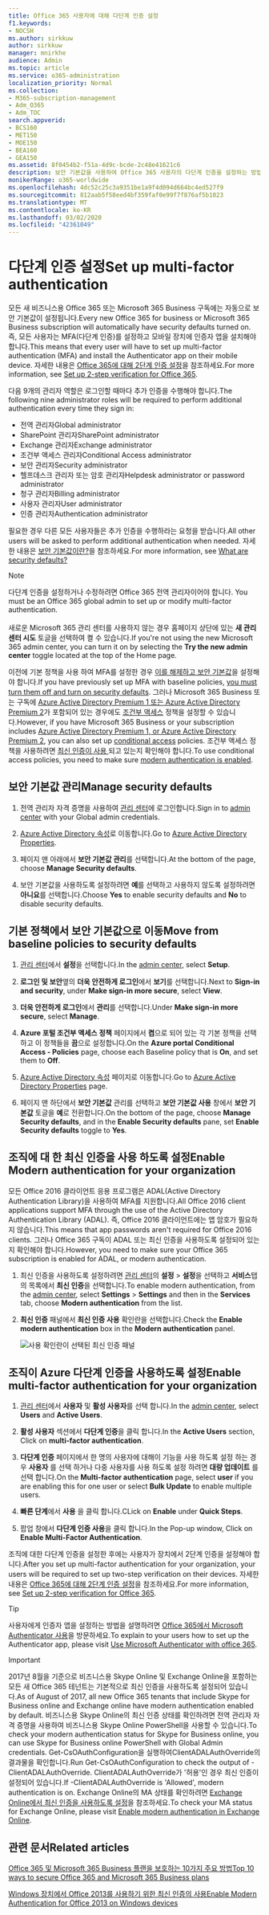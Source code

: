 ```yaml
---
title: Office 365 사용자에 대해 다단계 인증 설정
f1.keywords:
- NOCSH
ms.author: sirkkuw
author: sirkkuw
manager: mnirkhe
audience: Admin
ms.topic: article
ms.service: o365-administration
localization_priority: Normal
ms.collection:
- M365-subscription-management
- Adm_O365
- Adm_TOC
search.appverid:
- BCS160
- MET150
- MOE150
- BEA160
- GEA150
ms.assetid: 8f0454b2-f51a-4d9c-bcde-2c48e41621c6
description: 보안 기본값을 사용하여 Office 365 사용자의 다단계 인증을 설정하는 방법을 알아봅니다.
monikerRange: o365-worldwide
ms.openlocfilehash: 4dc52c25c3a9351be1a9f4d094d664bc4ed527f9
ms.sourcegitcommit: 812aab5f58eed4bf359faf0e99f7f876af5b1023
ms.translationtype: MT
ms.contentlocale: ko-KR
ms.lasthandoff: 03/02/2020
ms.locfileid: "42361049"
---
```

# <a name="set-up-multi-factor-authentication"></a><span data-ttu-id="f744f-103">다단계 인증 설정</span><span class="sxs-lookup"><span data-stu-id="f744f-103">Set up multi-factor authentication</span></span>
  
<span data-ttu-id="f744f-104">모든 새 비즈니스용 Office 365 또는 Microsoft 365 Business 구독에는 자동으로 보안 기본값이 설정됩니다.</span><span class="sxs-lookup"><span data-stu-id="f744f-104">Every new Office 365 for business or Microsoft 365 Business subscription will automatically have security defaults turned on.</span></span> <span data-ttu-id="f744f-105">즉, 모든 사용자는 MFA(다단계 인증)를 설정하고 모바일 장치에 인증자 앱을 설치해야 합니다.</span><span class="sxs-lookup"><span data-stu-id="f744f-105">This means that every user will have to set up multi-factor authentication (MFA) and install the Authenticator app on their mobile device.</span></span> <span data-ttu-id="f744f-106">자세한 내용은 [Office 365에 대해 2단계 인증 설정](https://support.office.com/article/ace1d096-61e5-449b-a875-58eb3d74de14)을 참조하세요.</span><span class="sxs-lookup"><span data-stu-id="f744f-106">For more information, see [Set up 2-step verification for Office 365](https://support.office.com/article/ace1d096-61e5-449b-a875-58eb3d74de14).</span></span>  

<span data-ttu-id="f744f-107">다음 9개의 관리자 역할은 로그인할 때마다 추가 인증을 수행해야 합니다.</span><span class="sxs-lookup"><span data-stu-id="f744f-107">The following nine administrator roles will be required to perform additional authentication every time they sign in:</span></span>
- <span data-ttu-id="f744f-108">전역 관리자</span><span class="sxs-lookup"><span data-stu-id="f744f-108">Global administrator</span></span>
- <span data-ttu-id="f744f-109">SharePoint 관리자</span><span class="sxs-lookup"><span data-stu-id="f744f-109">SharePoint administrator</span></span>
- <span data-ttu-id="f744f-110">Exchange 관리자</span><span class="sxs-lookup"><span data-stu-id="f744f-110">Exchange administrator</span></span>
- <span data-ttu-id="f744f-111">조건부 액세스 관리자</span><span class="sxs-lookup"><span data-stu-id="f744f-111">Conditional Access administrator</span></span>
- <span data-ttu-id="f744f-112">보안 관리자</span><span class="sxs-lookup"><span data-stu-id="f744f-112">Security administrator</span></span>
- <span data-ttu-id="f744f-113">헬프데스크 관리자 또는 암호 관리자</span><span class="sxs-lookup"><span data-stu-id="f744f-113">Helpdesk administrator or password administrator</span></span>
- <span data-ttu-id="f744f-114">청구 관리자</span><span class="sxs-lookup"><span data-stu-id="f744f-114">Billing administrator</span></span>
- <span data-ttu-id="f744f-115">사용자 관리자</span><span class="sxs-lookup"><span data-stu-id="f744f-115">User administrator</span></span>
- <span data-ttu-id="f744f-116">인증 관리자</span><span class="sxs-lookup"><span data-stu-id="f744f-116">Authentication administrator</span></span>

<span data-ttu-id="f744f-117">필요한 경우 다른 모든 사용자들은 추가 인증을 수행하라는 요청을 받습니다.</span><span class="sxs-lookup"><span data-stu-id="f744f-117">All other users will be asked to perform additional authentication when needed.</span></span> <span data-ttu-id="f744f-118">자세한 내용은 [보안 기본값이란?](https://docs.microsoft.com/azure/active-directory/fundamentals/concept-fundamentals-security-defaults)을 참조하세요.</span><span class="sxs-lookup"><span data-stu-id="f744f-118">For more information, see [What are security defaults?](https://docs.microsoft.com/azure/active-directory/fundamentals/concept-fundamentals-security-defaults)</span></span>

> [!NOTE]
> <span data-ttu-id="f744f-p103">다단계 인증을 설정하거나 수정하려면 Office 365 전역 관리자이어야 합니다. </span><span class="sxs-lookup"><span data-stu-id="f744f-p103">You must be an Office 365 global admin to set up or modify multi-factor authentication. </span></span><br><br>
> <span data-ttu-id="f744f-120">새로운 Microsoft 365 관리 센터를 사용하지 않는 경우 홈페이지 상단에 있는 **새 관리 센터 시도** 토글을 선택하여 켤 수 있습니다.</span><span class="sxs-lookup"><span data-stu-id="f744f-120">If you're not using the new Microsoft 365 admin center, you can turn it on by selecting the **Try the new admin center** toggle located at the top of the Home page.</span></span>

<span data-ttu-id="f744f-121">이전에 기본 정책을 사용 하여 MFA를 설정한 경우 [ 이를 해제하고 보안 기본값](#move-from-baseline-policies-to-security-defaults)을 설정해야 합니다.</span><span class="sxs-lookup"><span data-stu-id="f744f-121">If you have previously set up MFA with baseline policies, [you must turn them off and turn on security defaults](#move-from-baseline-policies-to-security-defaults).</span></span> <span data-ttu-id="f744f-122">그러나 Microsoft 365 Business 또는 구독에 [Azure Active Directory Premium 1 또는 Azure Active Directory Premium 2](https://azure.microsoft.com/pricing/details/active-directory/)가 포함되어 있는 경우에도 [조건부 액세스](https://docs.microsoft.com/azure/active-directory/conditional-access/overview) 정책을 설정할 수 있습니다.</span><span class="sxs-lookup"><span data-stu-id="f744f-122">However, if you have Microsoft 365 Business or your subscription includes [Azure Active Directory Premium 1, or Azure Active Directory Premium 2](https://azure.microsoft.com/pricing/details/active-directory/), you can also set up [conditional access](https://docs.microsoft.com/azure/active-directory/conditional-access/overview) policies.</span></span> <span data-ttu-id="f744f-123">조건부 액세스 정책을 사용하려면 [최신 인증이 사용 ](#enable-multi-factor-authentication-for-your-organization)되고 있는지 확인해야 합니다.</span><span class="sxs-lookup"><span data-stu-id="f744f-123">To use conditional access policies, you need to make sure [modern authentication is enabled](#enable-multi-factor-authentication-for-your-organization).</span></span>

## <a name="manage-security-defaults"></a><span data-ttu-id="f744f-124">보안 기본값 관리</span><span class="sxs-lookup"><span data-stu-id="f744f-124">Manage security defaults</span></span>

1. <span data-ttu-id="f744f-125">전역 관리자 자격 증명을 사용하여 [관리 센터](https://go.microsoft.com/fwlink/p/?linkid=834822)에 로그인합니다.</span><span class="sxs-lookup"><span data-stu-id="f744f-125">Sign in to [admin center](https://go.microsoft.com/fwlink/p/?linkid=834822) with your Global admin credentials.</span></span>
2. <span data-ttu-id="f744f-126">[Azure Active Directory 속성](https://portal.azure.com/#blade/Microsoft_AAD_IAM/ActiveDirectoryMenuBlade/Properties)로 이동합니다.</span><span class="sxs-lookup"><span data-stu-id="f744f-126">Go to [Azure Active Directory Properties](https://portal.azure.com/#blade/Microsoft_AAD_IAM/ActiveDirectoryMenuBlade/Properties).</span></span>

3. <span data-ttu-id="f744f-127">페이지 맨 아래에서 **보안 기본값 관리**를 선택합니다.</span><span class="sxs-lookup"><span data-stu-id="f744f-127">At the bottom of the page, choose **Manage Security defaults**.</span></span>
4. <span data-ttu-id="f744f-128">보안 기본값을 사용하도록 설정하려면 **예**를 선택하고 사용하지 않도록 설정하려면 **아니요**를 선택합니다.</span><span class="sxs-lookup"><span data-stu-id="f744f-128">Choose **Yes** to enable security defaults and **No** to disable security defaults.</span></span>

## <a name="move-from-baseline-policies-to-security-defaults"></a><span data-ttu-id="f744f-129">기본 정책에서 보안 기본값으로 이동</span><span class="sxs-lookup"><span data-stu-id="f744f-129">Move from baseline policies to security defaults</span></span>

1. <span data-ttu-id="f744f-130">[관리 센터](https://go.microsoft.com/fwlink/p/?linkid=834822)에서 **설정**을 선택합니다.</span><span class="sxs-lookup"><span data-stu-id="f744f-130">In the [admin center](https://go.microsoft.com/fwlink/p/?linkid=834822), select **Setup**.</span></span>

2. <span data-ttu-id="f744f-131">**로그인 및 보안**옆의 **더욱 안전하게 로그인**에서 **보기**를 선택합니다.</span><span class="sxs-lookup"><span data-stu-id="f744f-131">Next to **Sign-in and security**, under **Make sign-in more secure**, select **View**.</span></span>

3. <span data-ttu-id="f744f-132">**더욱 안전하게 로그인**에서 **관리**를 선택합니다.</span><span class="sxs-lookup"><span data-stu-id="f744f-132">Under **Make sign-in more secure**, select **Manage**.</span></span> 

4. <span data-ttu-id="f744f-133">**Azure 포털 조건부 액세스 정책** 페이지에서 **켬**으로 되어 있는 각 기본 정책을 선택하고 이 정책들을 **끔**으로 설정합니다.</span><span class="sxs-lookup"><span data-stu-id="f744f-133">On the **Azure portal Conditional Access - Policies** page,  choose each Baseline policy that is **On**, and set them to **Off**.</span></span>
5. <span data-ttu-id="f744f-134">[Azure Active Directory 속성](https://portal.azure.com/#blade/Microsoft_AAD_IAM/ActiveDirectoryMenuBlade/Properties) 페이지로 이동합니다.</span><span class="sxs-lookup"><span data-stu-id="f744f-134">Go to [Azure Active Directory Properties](https://portal.azure.com/#blade/Microsoft_AAD_IAM/ActiveDirectoryMenuBlade/Properties) page.</span></span>
6. <span data-ttu-id="f744f-135">페이지 맨 하단에서 **보안 기본값** 관리를 선택하고 **보안 기본값 사용** 창에서 **보안 기본값** 토글을 **예**로 전환합니다.</span><span class="sxs-lookup"><span data-stu-id="f744f-135">On the bottom of the page, choose **Manage Security defaults**, and in the **Enable Security defaults** pane, set **Enable Security defaults** toggle to **Yes**.</span></span> 

## <a name="enable-modern-authentication-for-your-organization"></a><span data-ttu-id="f744f-136">조직에 대 한 최신 인증을 사용 하도록 설정</span><span class="sxs-lookup"><span data-stu-id="f744f-136">Enable Modern authentication for your organization</span></span>

<span data-ttu-id="f744f-137">모든 Office 2016 클라이언트 응용 프로그램은 ADAL(Active Directory Authentication Library)을 사용하여 MFA를 지원합니다.</span><span class="sxs-lookup"><span data-stu-id="f744f-137">All Office 2016 client applications support MFA through the use of the Active Directory Authentication Library (ADAL).</span></span> <span data-ttu-id="f744f-138">즉, Office 2016 클라이언트에는 앱 암호가 필요하지 않습니다.</span><span class="sxs-lookup"><span data-stu-id="f744f-138">This means that app passwords aren't required for Office 2016 clients.</span></span> <span data-ttu-id="f744f-139">그러나 Office 365 구독이 ADAL 또는 최신 인증을 사용하도록 설정되어 있는지 확인해야 합니다.</span><span class="sxs-lookup"><span data-stu-id="f744f-139">However, you need to make sure your Office 365 subscription is enabled for ADAL, or modern authentication.</span></span>

1. <span data-ttu-id="f744f-140">최신 인증을 사용하도록 설정하려면 [관리 센터](https://go.microsoft.com/fwlink/p/?linkid=834822)의 **설정** \> **설정**을 선택하고 **서비스**탭의 목록에서 **최신 인증**을 선택합니다.</span><span class="sxs-lookup"><span data-stu-id="f744f-140">To enable modern authentication, from the [admin center](https://go.microsoft.com/fwlink/p/?linkid=834822), select **Settings** \> **Settings** and then in the **Services** tab, choose **Modern authentication** from the list.</span></span>

2. <span data-ttu-id="f744f-141">**최신 인증** 패널에서 **최신 인증 사용** 확인란을 선택합니다.</span><span class="sxs-lookup"><span data-stu-id="f744f-141">Check the **Enable modern authentication** box in the **Modern authentication** panel.</span></span> 

    ![사용 확인란이 선택된 최신 인증 패널](../../media/enablemodernauth.png)
    
## <a name="enable-multi-factor-authentication-for-your-organization"></a><span data-ttu-id="f744f-143">조직이 Azure 다단계 인증을 사용하도록 설정</span><span class="sxs-lookup"><span data-stu-id="f744f-143">Enable multi-factor authentication for your organization</span></span>
    
1. <span data-ttu-id="f744f-144">[관리 센터](https://go.microsoft.com/fwlink/p/?linkid=834822)에서 **사용자** 및 **활성 사용자**를 선택 합니다.</span><span class="sxs-lookup"><span data-stu-id="f744f-144">In the [admin center](https://go.microsoft.com/fwlink/p/?linkid=834822), select **Users** and **Active Users**.</span></span>

2. <span data-ttu-id="f744f-145">**활성 사용자** 섹션에서 **다단계 인증**을 클릭 합니다.</span><span class="sxs-lookup"><span data-stu-id="f744f-145">In the **Active Users** section, Click on  **multi-factor authentication**.</span></span>

3. <span data-ttu-id="f744f-146">**다단계 인증** 페이지에서 한 명의 사용자에 대해이 기능을 사용 하도록 설정 하는 경우 **사용자** 를 선택 하거나 다중 사용자를 사용 하도록 설정 하려면 **대량 업데이트** 를 선택 합니다.</span><span class="sxs-lookup"><span data-stu-id="f744f-146">On the **Multi-factor authentication** page, select **user** if you are enabling this for one user or select **Bulk Update** to enable multiple users.</span></span>

4. <span data-ttu-id="f744f-147">**빠른 단계**에서 **사용** 을 클릭 합니다.</span><span class="sxs-lookup"><span data-stu-id="f744f-147">CLick on **Enable** under **Quick Steps**.</span></span>

5. <span data-ttu-id="f744f-148">팝업 창에서 **다단계 인증 사용**을 클릭 합니다.</span><span class="sxs-lookup"><span data-stu-id="f744f-148">In the Pop-up window, Click on **Enable Multi-Factor Authentication**.</span></span>

<span data-ttu-id="f744f-149">조직에 대한 다단계 인증을 설정한 후에는 사용자가 장치에서 2단계 인증을 설정해야 합니다.</span><span class="sxs-lookup"><span data-stu-id="f744f-149">After you set up multi-factor authentication for your organization, your users will be required to set up two-step verification on their devices.</span></span> <span data-ttu-id="f744f-150">자세한 내용은 [Office 365에 대해 2단계 인증 설정](https://support.office.com/article/ace1d096-61e5-449b-a875-58eb3d74de14)을 참조하세요.</span><span class="sxs-lookup"><span data-stu-id="f744f-150">For more information, see [Set up 2-step verification for Office 365](https://support.office.com/article/ace1d096-61e5-449b-a875-58eb3d74de14).</span></span>
    
> [!TIP]
> <span data-ttu-id="f744f-151">사용자에게 인증자 앱을 설정하는 방법을 설명하려면 [Office 365에서 Microsoft Authenticator 사용](https://support.office.com/article/use-microsoft-authenticator-with-office-365-1412611f-ad8d-43ab-807c-7965e5155411?ui=en-US&rs=en-US&ad=US#ID0EAADAAA=_Step_1)을 방문하세요.</span><span class="sxs-lookup"><span data-stu-id="f744f-151">To explain to your users how to set up the Authenticator app, please visit [Use Microsoft Authenticator with office 365](https://support.office.com/article/use-microsoft-authenticator-with-office-365-1412611f-ad8d-43ab-807c-7965e5155411?ui=en-US&rs=en-US&ad=US#ID0EAADAAA=_Step_1).</span></span>


> [!IMPORTANT]
> <span data-ttu-id="f744f-152">2017년 8월을 기준으로 비즈니스용 Skype Online 및 Exchange Online을 포함하는 모든 새 Office 365 테넌트는 기본적으로 최신 인증을 사용하도록 설정되어 있습니다.</span><span class="sxs-lookup"><span data-stu-id="f744f-152">As of August of 2017, all new Office 365 tenants that include Skype for Business online and Exchange online have modern authentication enabled by default.</span></span> <span data-ttu-id="f744f-153">비즈니스용 Skype Online의 최신 인증 상태를 확인하려면 전역 관리자 자격 증명을 사용하여 비즈니스용 Skype Online PowerShell을 사용할 수 있습니다.</span><span class="sxs-lookup"><span data-stu-id="f744f-153">To check your modern authentication status for Skype for Business online, you can use Skype for Business online PowerShell with Global Admin credentials.</span></span> <span data-ttu-id="f744f-154">Get-CsOAuthConfiguration을 실행하여ClientADALAuthOverride의 결과물을 확인합니다.</span><span class="sxs-lookup"><span data-stu-id="f744f-154">Run Get-CsOAuthConfiguration to check the output of -ClientADALAuthOverride.</span></span> <span data-ttu-id="f744f-155">ClientADALAuthOverride가 '허용'인 경우 최신 인증이 설정되어 있습니다.</span><span class="sxs-lookup"><span data-stu-id="f744f-155">If -ClientADALAuthOverride is 'Allowed', modern authentication is on.</span></span>
<span data-ttu-id="f744f-156">Exchange Online의 MA 상태를 확인하려면 [Exchange Online에서 최신 인증을 사용하도록 설정](https://docs.microsoft.com/exchange/clients-and-mobile-in-exchange-online/enable-or-disable-modern-authentication-in-exchange-online)을 참조하세요.</span><span class="sxs-lookup"><span data-stu-id="f744f-156">To check your MA status for Exchange Online, please visit [Enable modern authentication in Exchange Online](https://docs.microsoft.com/exchange/clients-and-mobile-in-exchange-online/enable-or-disable-modern-authentication-in-exchange-online).</span></span>

## <a name="related-articles"></a><span data-ttu-id="f744f-157">관련 문서</span><span class="sxs-lookup"><span data-stu-id="f744f-157">Related articles</span></span>

[<span data-ttu-id="f744f-158">Office 365 및 Microsoft 365 Business 플랜을 보호하는 10가지 주요 방법</span><span class="sxs-lookup"><span data-stu-id="f744f-158">Top 10 ways to secure Office 365 and Microsoft 365 Business plans</span></span>](secure-your-business-data.md)

[<span data-ttu-id="f744f-159">Windows 장치에서 Office 2013를 사용하기 위한 최신 인증의 사용</span><span class="sxs-lookup"><span data-stu-id="f744f-159">Enable Modern Authentication for Office 2013 on Windows devices</span></span>](enable-modern-authentication.md)
